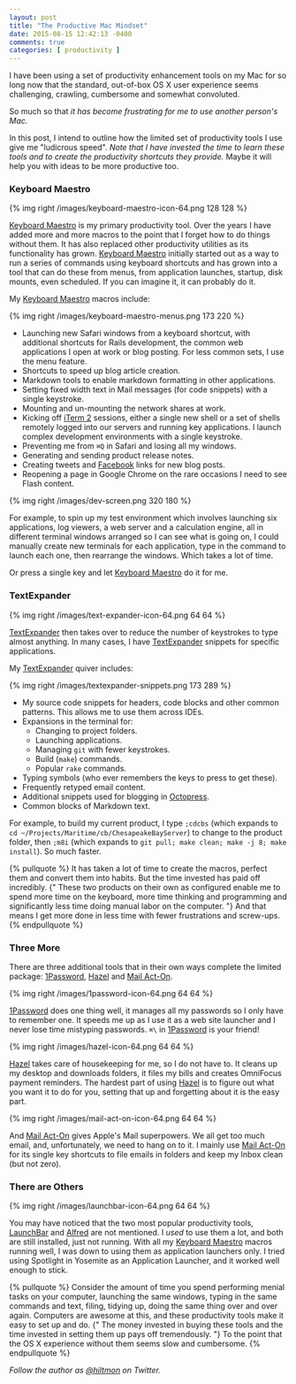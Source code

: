 ```yaml
---
layout: post
title: "The Productive Mac Mindset"
date: 2015-08-15 12:42:13 -0400
comments: true
categories: [ productivity ]
---
```


I have been using a set of productivity enhancement tools on my Mac for so long now that the standard, out-of-box OS X user experience seems challenging, crawling, cumbersome and somewhat convoluted.

So much so that *it has become frustrating for me to use another person's Mac.*

In this post, I intend to outline how the limited set of productivity tools I use give me "ludicrous speed". *Note that I have invested the time to learn these tools and to create the productivity shortcuts they provide.* Maybe it will help you with ideas to be more productive too.

### Keyboard Maestro

{% img right /images/keyboard-maestro-icon-64.png 128 128 %}

[Keyboard Maestro](http://www.keyboardmaestro.com/main/) is my primary productivity tool. Over the years I have added more and more macros to the point that I forget how to do things without them. It has also replaced other productivity utilities as its functionality has grown. [Keyboard Maestro](http://www.keyboardmaestro.com/main/) initially started out as a way to run a series of commands using keyboard shortcuts and has grown into a tool that can do these from menus, from application launches, startup, disk mounts, even scheduled. If you can imagine it, it can probably do it.

My [Keyboard Maestro](http://www.keyboardmaestro.com/main/) macros include:

{% img right /images/keyboard-maestro-menus.png 173 220 %}

* Launching new Safari windows from a keyboard shortcut, with additional shortcuts for Rails development, the common web applications I open at work or blog posting. For less common sets, I use the menu feature.
* Shortcuts to speed up blog article creation.
* Markdown tools to enable markdown formatting in other applications.
* Setting fixed width text in Mail messages (for code snippets) with a single keystroke.
* Mounting and un-mounting the network shares at work.
* Kicking off [iTerm 2](http://iterm2.com/) sessions, either a single new shell or a set of shells remotely logged into our servers and running key applications. I launch complex development environments with a single keystroke.
* Preventing me from `⌘Q` in Safari and losing all my windows.
* Generating and sending product release notes.
* Creating tweets and [Facebook](http://facebook.com/hiltmoncom/) links for new blog posts.
* Reopening a page in Google Chrome on the rare occasions I need to see Flash content.

{% img right /images/dev-screen.png 320 180 %}

For example, to spin up my test environment which involves launching six applications, log viewers, a web server and a calculation engine, all in different terminal windows arranged so I can see what is going on, I could manually create new terminals for each application, type in the command to launch each one, then rearrange the windows. Which takes a lot of time.

Or press a single key and let [Keyboard Maestro](http://www.keyboardmaestro.com/main/) do it for me.

### TextExpander

{% img right /images/text-expander-icon-64.png 64 64 %}

[TextExpander](https://smilesoftware.com/TextExpander/index.html) then takes over to reduce the number of keystrokes to type almost anything. In many cases, I have [TextExpander](https://smilesoftware.com/TextExpander/index.html) snippets for specific applications.

My [TextExpander](https://smilesoftware.com/TextExpander/index.html) quiver includes:

{% img right /images/textexpander-snippets.png 173 289 %}

* My source code snippets for headers, code blocks and other common patterns. This allows me to use them across IDEs.
* Expansions in the terminal for:
	* Changing to project folders.
	* Launching applications.
	* Managing `git` with fewer keystrokes.
	* Build (`make`) commands.
	* Popular `rake` commands.
* Typing symbols (who ever remembers the keys to press to get these).
* Frequently retyped email content.
* Additional snippets used for blogging in [Octopress](http://octopress.org/).
* Common blocks of Markdown text.

For example, to build my current product, I type `;cdcbs` (which expands to `cd ~/Projects/Maritime/cb/ChesapeakeBayServer`) to change to the product folder, then `;m8i` (which expands to `git pull; make clean; make -j 8; make install`). So much faster.

{% pullquote %}
It has taken a lot of time to create the macros, perfect them and convert them into habits. But the time invested has paid off incredibly. {" These two products on their own as configured enable me to spend more time on the keyboard, more time thinking and programming and significantly less time doing manual labor on the computer. "} And that means I get more done in less time with fewer frustrations and screw-ups.
{% endpullquote %}

### Three More

There are three additional tools that in their own ways complete the limited package: [1Password](https://agilebits.com/onepassword), [Hazel](http://www.noodlesoft.com/hazel.php) and [Mail Act-On](http://www.indev.ca/MailActOn.html).

{% img right /images/1password-icon-64.png 64 64 %}

[1Password](https://agilebits.com/onepassword) does one thing well, it manages all my passwords so I only have to remember one. It speeds me up as I use it as a web site launcher and I never lose time mistyping passwords. `⌘\` in [1Password](https://agilebits.com/onepassword) is your friend!

{% img right /images/hazel-icon-64.png 64 64 %}

[Hazel](http://www.noodlesoft.com/hazel.php) takes care of housekeeping for me, so I do not have to. It cleans up my desktop and downloads folders, it files my bills and creates OmniFocus payment reminders. The hardest part of using [Hazel](http://www.noodlesoft.com/hazel.php) is to figure out what you want it to do for you, setting that up and forgetting about it is the easy part.

{% img right /images/mail-act-on-icon-64.png 64 64 %}

And [Mail Act-On](http://www.indev.ca/MailActOn.html) gives Apple's Mail superpowers. We all get too much email, and, unfortunately, we need to hang on to it. I mainly use [Mail Act-On](http://www.indev.ca/MailActOn.html) for its single key shortcuts to file emails in folders and keep my Inbox clean (but not zero).

### There are Others

{% img right /images/launchbar-icon-64.png 64 64 %}

You may have noticed that the two most popular productivity tools, [LaunchBar](https://www.obdev.at/products/launchbar/index.html) and [Alfred](https://www.alfredapp.com/) are not mentioned. I *used* to use them a lot, and both are still installed, just not running. With all my [Keyboard Maestro](http://www.keyboardmaestro.com/main/) macros running well, I was down to using them as application launchers only. I tried using Spotlight in Yosemite as an Application Launcher, and it worked well enough to stick.

{% pullquote %}
Consider the amount of time you spend performing menial tasks on your computer, launching the same windows, typing in the same commands and text, filing, tidying up, doing the same thing over and over again. Computers are awesome at this, and these productivity tools make it easy to set up and do. {" The money invested in buying these tools and the time invested in setting them up pays off tremendously. "} To the point that the OS X experience without them seems slow and cumbersome.
{% endpullquote %}

*Follow the author as [@hiltmon](https://twitter.com/hiltmon) on Twitter.*
